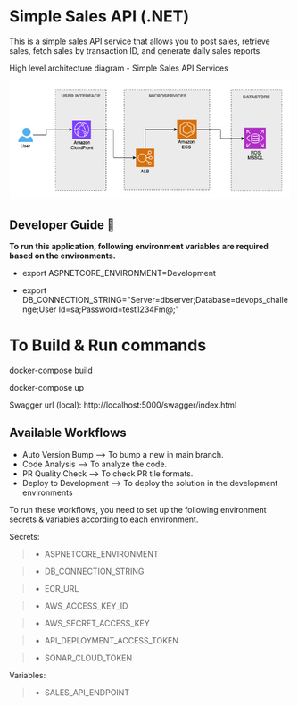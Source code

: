 # Simple Sales API (.NET)
This is a simple sales API service that allows you to post sales, retrieve sales, fetch sales by transaction ID, and generate daily sales reports.

High level architecture diagram - Simple Sales API Services

![Diagram of the API flow](images/diagram.png)

## Developer Guide :blue_book:

**To run this application, following environment variables are required based on the environments.**

- export ASPNETCORE_ENVIRONMENT=Development

- export DB_CONNECTION_STRING="Server=dbserver;Database=devops_challenge;User Id=sa;Password=test1234Fm@;"

To Build & Run commands
=======================

docker-compose build

docker-compose up

Swagger url (local): http://localhost:5000/swagger/index.html


Available Workflows
-------------------

* Auto Version Bump     --> To bump a new in main branch.
* Code Analysis         --> To analyze the code.
* PR Quality Check      --> To check PR tile formats.
* Deploy to Development --> To deploy the solution in the development environments

To run these workflows, you need to set up the following environment secrets & variables according to each environment.

Secrets:

> * ASPNETCORE_ENVIRONMENT

> * DB_CONNECTION_STRING

> * ECR_URL

> * AWS_ACCESS_KEY_ID

> * AWS_SECRET_ACCESS_KEY

> * API_DEPLOYMENT_ACCESS_TOKEN

> * SONAR_CLOUD_TOKEN

Variables:

> * SALES_API_ENDPOINT